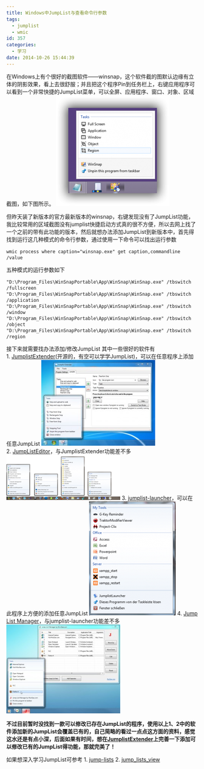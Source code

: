 ```yaml
---
title: Windows中JumpList与查看命令行参数
tags:
  - jumplist
  - wmic
id: 357
categories:
  - 学习
date: 2014-10-26 15:44:39
---
```


在Windows上有个很好的截图软件——winsnap，这个软件截的图默认边缘有立体的阴影效果，看上去很舒服；并且把这个程序Pin到任务栏上，右键应用程序可以看到一个非常快捷的JumpList菜单，可以全屏、应用程序、窗口、对象、区域截图，如下图所示。
[![winsnap_jumplist](/resources/2014/10/winsnap_jumplist-300x291.png)](/resources/2014/10/winsnap_jumplist.png)
<!--more-->

但昨天装了新版本的官方最新版本的winsnap，右键发现没有了JumpList功能，我比较常用的区域截图没有jumplist快捷启动方式真的很不方便，所以去网上找了一个之前的带有此功能的版本，然后就想办法添加JumpList到新版本中，首先得找到运行这几种模式的命令行参数，通过使用一下命令可以找出运行参数

```shell
wmic process where caption="winsnap.exe" get caption,commandline /value
```

五种模式的运行参数如下

```shell
"D:\Program_Files\WinSnapPortable\App\WinSnap\WinSnap.exe" /tbswitch /fullscreen
"D:\Program_Files\WinSnapPortable\App\WinSnap\WinSnap.exe" /tbswitch /application
"D:\Program_Files\WinSnapPortable\App\WinSnap\WinSnap.exe" /tbswitch /window
"D:\Program_Files\WinSnapPortable\App\WinSnap\WinSnap.exe" /tbswitch /object
"D:\Program_Files\WinSnapPortable\App\WinSnap\WinSnap.exe" /tbswitch /region
```

接下来就需要找办法添加/修改JumpList
其中一些很好的软件有
1. [JumplistExtender](https://code.google.com/p/jumplist-extender/)(开源的，有空可以学学JumpList)，可以在任意程序上添加任意JumpList
[![jumplist-extender](/resources/2014/10/jumplist-extender-300x226.jpg)](/resources/2014/10/jumplist-extender.jpg)
2. [JumpListEditor](http://jumplisteditor.blogspot.com/)，与JumplistExtender功能差不多
[![JumpListEditor](/resources/2014/10/JumpListEditor-300x119.png)](/resources/2014/10/JumpListEditor.png)
3\. [jumplist-launcher](http://en.www.ali.dj/jumplist-launcher/)，可以在此程序上方便的添加任意JumpList
[![jumplistlauncher](/resources/2014/10/jumplistlauncher-228x300.png)](/resources/2014/10/jumplistlauncher.png)
4\. [Jump List Manager](http://www.addictivetips.com/windows-tips/manage-windows-7-jump-list-items-in-taskbar-with-jump-list-manager/)，与jumplist-launcher功能差不多
[![jump-list-manager](/resources/2014/10/jump-list-manager-300x234.jpg)](/resources/2014/10/jump-list-manager.jpg)

**不过目前暂时没找到一款可以修改已存在JumpList的程序，使用以上1、2中的软件添加新的JumpList会覆盖已有的，自己简略的看过一点点这方面的资料，感觉这水还是有点小深，后面如果有时间，想在[JumplistExtender](https://code.google.com/p/jumplist-extender/)上完善一下添加可以修改已有的JumpList得功能，那就完美了！**

如果想深入学习JumpList可参考
1\. [jump-lists](http://windows.microsoft.com/en-us/windows7/products/features/jump-lists)
2\. [jump_lists_view](http://www.nirsoft.net/utils/jump_lists_view.html)

 